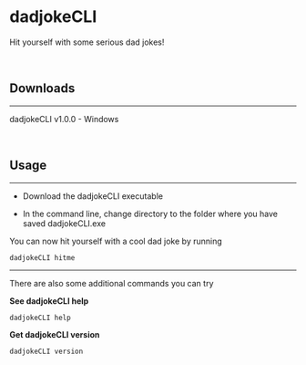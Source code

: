 # dadjokeCLI
Hit yourself with some serious dad jokes!

<br>

## Downloads
---
dadjokeCLI v1.0.0 - Windows

<br>

## Usage
---
- Download the dadjokeCLI executable

- In the command line, change directory to the folder where you have saved dadjokeCLI.exe

You can now hit yourself with a cool dad joke by running

```
dadjokeCLI hitme
```
---

There are also some additional commands you can try

**See dadjokeCLI help**
```
dadjokeCLI help
```

**Get dadjokeCLI version**
```
dadjokeCLI version
```
